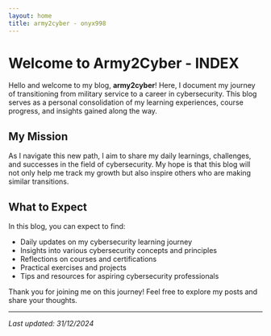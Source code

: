 ```yaml
---
layout: home
title: army2cyber - onyx998
---
```


# Welcome to Army2Cyber - INDEX

Hello and welcome to my blog, **army2cyber**! Here, I document my journey of transitioning from military service to a career in cybersecurity. This blog serves as a personal consolidation of my learning experiences, course progress, and insights gained along the way.

## My Mission

As I navigate this new path, I aim to share my daily learnings, challenges, and successes in the field of cybersecurity. My hope is that this blog will not only help me track my growth but also inspire others who are making similar transitions.

## What to Expect

In this blog, you can expect to find:

- Daily updates on my cybersecurity learning journey
- Insights into various cybersecurity concepts and principles
- Reflections on courses and certifications
- Practical exercises and projects
- Tips and resources for aspiring cybersecurity professionals

Thank you for joining me on this journey! Feel free to explore my posts and share your thoughts.

---

*Last updated: 31/12/2024*
